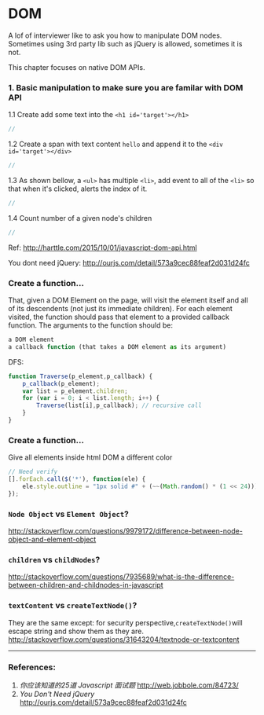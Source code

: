 # DOM

A lof of interviewer like to ask you how to manipulate DOM nodes. Sometimes using 3rd party lib such as jQuery is allowed, sometimes it is not.

This chapter focuses on native DOM APIs.

### 1. Basic manipulation to make sure you are familar with DOM API
1.1 Create add some text into the `<h1 id='target'></h1>`
```js
//
```
1.2 Create a span with text content `hello` and append it to the `<div id='target'></div>`
```js
//
```
1.3 As shown bellow, a `<ul>` has multiple `<li>`, add event to all of the `<li>` so that when it's clicked, alerts the index of it.
```js
//
```
1.4 Count number of a given node's children
```js
//
```
Ref: http://harttle.com/2015/10/01/javascript-dom-api.html

You dont need jQuery: http://ourjs.com/detail/573a9cec88feaf2d031d24fc

### Create a function...
That, given a DOM Element on the page, will visit the element itself and all of its descendents (not just its immediate children). For each element visited, the function should pass that element to a provided callback function.
The arguments to the function should be:
```js
a DOM element
a callback function (that takes a DOM element as its argument)
```
DFS:
```js
function Traverse(p_element,p_callback) {
    p_callback(p_element);
    var list = p_element.children;
    for (var i = 0; i < list.length; i++) {
        Traverse(list[i],p_callback); // recursive call
    }
}
```
### Create a function...
Give all elements inside html DOM a different color
```js
// Need verify
[].forEach.call($('*'), function(ele) {
    ele.style.outline = "1px solid #" + (~~(Math.random() * (1 << 24))).toString(16);
});
```

### `Node Object` vs `Element Object`?
http://stackoverflow.com/questions/9979172/difference-between-node-object-and-element-object

### `children` vs `childNodes`?
http://stackoverflow.com/questions/7935689/what-is-the-difference-between-children-and-childnodes-in-javascript

### `textContent` vs `createTextNode()`?
They are the same except: for security perspective,`createTextNode()`will escape string and show them as they are.
http://stackoverflow.com/questions/31643204/textnode-or-textcontent

---
### References:
1. _你应该知道的25道 Javascript 面试题_ http://web.jobbole.com/84723/
2. _You Don't Need jQuery_ http://ourjs.com/detail/573a9cec88feaf2d031d24fc